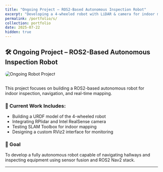 ```yaml
---
title: "Ongoing Project – ROS2-Based Autonomous Inspection Robot"
excerpt: "Developing a 4-wheeled robot with LiDAR & camera for indoor mapping and inspection tasks. Integrated with ROS2, RPlidar, and SLAM Toolbox."
permalink: /portfolio/s/
collection: portfolio
date: 2025-07-22
hidden: true
---
```


## 🛠️ Ongoing Project – ROS2-Based Autonomous Inspection Robot

<img src="/images/ongoing_robot.png" alt="Ongoing Robot Project" style="max-width:100%; border-radius:10px; margin-bottom:1rem;">

This project focuses on building a ROS2-based autonomous robot for indoor inspection, navigation, and real-time mapping.

### 🔧 Current Work Includes:
- Building a URDF model of the 4-wheeled robot
- Integrating RPlidar and Intel RealSense camera
- Testing SLAM Toolbox for indoor mapping
- Designing a custom RViz2 interface for monitoring

### 🎯 Goal
To develop a fully autonomous robot capable of navigating hallways and inspecting equipment using sensor fusion and ROS2 Nav2 stack.

---

